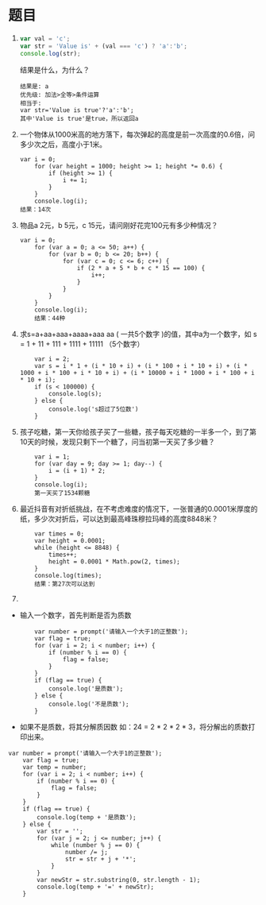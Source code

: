 # 题目

1. ```js
   var val = 'c';
   var str = 'Value is' + (val === 'c') ? 'a':'b';
   console.log(str);
   ```

   结果是什么，为什么？

   ```shell
   结果是: a
   优先级: 加法>全等>条件运算
   相当于: 
   var str='Value is true'?'a':'b';
   其中'Value is true'是true，所以返回a
   ```
   
   
   
2. 一个物体从1000米高的地方落下，每次弹起的高度是前一次高度的0.6倍，问多少次之后，高度小于1米。

   ```shell
   var i = 0;
       for (var height = 1000; height >= 1; height *= 0.6) {
           if (height >= 1) {
               i += 1;
           }
       }
       console.log(i);
   结果：14次
   ```

   

3. 物品a 2元，b 5元，c 15元，请问刚好花完100元有多少种情况？

   ```shell
   var i = 0;
       for (var a = 0; a <= 50; a++) {
           for (var b = 0; b <= 20; b++) {
               for (var c = 0; c <= 6; c++) {
                   if (2 * a + 5 * b + c * 15 == 100) {
                       i++;
                   }
               }
           }
       }
       console.log(i);
       结果：44种
   ```

   

4. 求s=a+aa+aaa+aaaa+aaa aa ( 一共5个数字 )的值，其中a为一个数字，如 s = 1 + 11 + 111 + 1111 + 11111 （5个数字）

   ```shell
       var i = 2;
       var s = i * 1 + (i * 10 + i) + (i * 100 + i * 10 + i) + (i * 1000 + i * 100 + i * 10 + i) + (i * 10000 + i * 1000 + i * 100 + i * 10 + i);
       if (s < 100000) {
           console.log(s);
       } else {
           console.log('s超过了5位数')
       }
   ```

   

5. 孩子吃糖，第一天你给孩子买了一些糖，孩子每天吃糖的一半多一个，到了第10天的时候，发现只剩下一个糖了，问当初第一天买了多少糖？

   ```shell
       var i = 1;
       for (var day = 9; day >= 1; day--) {
           i = (i + 1) * 2;
       }
       console.log(i);
       第一天买了1534颗糖
   ```

   

6. 最近抖音有对折纸挑战，在不考虑难度的情况下，一张普通的0.0001米厚度的纸，多少次对折后，可以达到最高峰珠穆拉玛峰的高度8848米？

   ```shell
       var times = 0;
       var height = 0.0001;
       while (height <= 8848) {
           times++;
           height = 0.0001 * Math.pow(2, times);
       }
       console.log(times);
       结果：第27次可以达到
   ```

   

7. 

   - 输入一个数字，首先判断是否为质数

     ```shell
         var number = prompt('请输入一个大于1的正整数');
         var flag = true;
         for (var i = 2; i < number; i++) {
             if (number % i == 0) {
                 flag = false;
             }
         }
         if (flag == true) {
             console.log('是质数');
         } else {
             console.log('不是质数');
         }
     ```

     

   - 如果不是质数，将其分解质因数 如：24 = 2 * 2 * 2 * 3，将分解出的质数打印出来。

```shell
var number = prompt('请输入一个大于1的正整数');
    var flag = true;
    var temp = number;
    for (var i = 2; i < number; i++) {
        if (number % i == 0) {
            flag = false;
        }
    }
    if (flag == true) {
        console.log(temp + '是质数');
    } else {
        var str = '';
        for (var j = 2; j <= number; j++) {
            while (number % j == 0) {
                number /= j;
                str = str + j + '*';
            }
        }
        var newStr = str.substring(0, str.length - 1);
        console.log(temp + '=' + newStr);
    }
```

